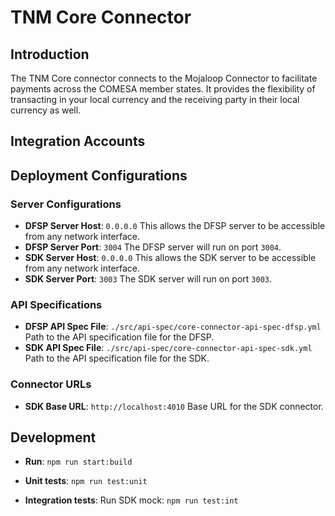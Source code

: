 # TNM Core Connector

## Introduction
The TNM Core connector connects to the Mojaloop Connector to facilitate payments across the COMESA member states. It provides the flexibility of transacting in your local currency and the receiving party in their local currency as well.

## Integration Accounts



## Deployment Configurations

### Server Configurations
- **DFSP Server Host**: `0.0.0.0`
  This allows the DFSP server to be accessible from any network interface.
- **DFSP Server Port**: `3004`
  The DFSP server will run on port `3004`.
- **SDK Server Host**: `0.0.0.0`
  This allows the SDK server to be accessible from any network interface.
- **SDK Server Port**: `3003`
  The SDK server will run on port `3003`.

### API Specifications
- **DFSP API Spec File**: `./src/api-spec/core-connector-api-spec-dfsp.yml`
  Path to the API specification file for the DFSP.
- **SDK API Spec File**: `./src/api-spec/core-connector-api-spec-sdk.yml`
  Path to the API specification file for the SDK.

### Connector URLs
- **SDK Base URL**: `http://localhost:4010`
  Base URL for the SDK connector.

## Development

- **Run**:
  `npm run start:build`

- **Unit tests**:
  `npm run test:unit`

- **Integration tests**:
  Run SDK mock:
  `npm run test:int`


